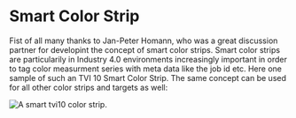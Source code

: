 # Smart Color Strip
Fist of all many thanks to Jan-Peter Homann, who was a great discussion partner for developint the concept of smart color strips. Smart color strips are particularily in Industry 4.0 environments increasingly important in order to tag color measurment series with meta data like the job id etc. Here one sample of such an TVI 10 Smart Color Strip. The same concept can be used for all other color strips and targets as well:

![A smart tvi10 color strip.](https://github.com/ricebean-net/SmartColorStrip/blob/master/docs/smart-color-strip.png?raw=true "A smart tvi10 color strip.")
